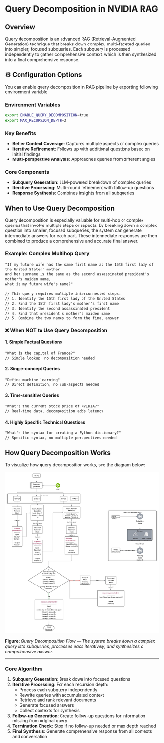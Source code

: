 # Query Decomposition in NVIDIA RAG

## Overview

Query decomposition is an advanced RAG (Retrieval-Augmented Generation) technique that breaks down complex, multi-faceted queries into simpler, focused subqueries. Each subquery is processed independently to gather comprehensive context, which is then synthesized into a final comprehensive response.

## ⚙️ Configuration Options
You can enable query decomposition in RAG pipeline by exporting following environment variable
### Environment Variables
```bash
export ENABLE_QUERY_DECOMPOSITION=true
export MAX_RECURSION_DEPTH=3
```

### Key Benefits
- **Better Context Coverage**: Captures multiple aspects of complex queries
- **Iterative Refinement**: Follows up with additional questions based on initial findings
- **Multi-perspective Analysis**: Approaches queries from different angles

### Core Components
- **Subquery Generation**: LLM-powered breakdown of complex queries
- **Iterative Processing**: Multi-round refinement with follow-up questions
- **Response Synthesis**: Combines insights from all subqueries

## When to Use Query Decomposition

Query decomposition is especially valuable for multi-hop or complex queries that involve multiple steps or aspects. By breaking down a complex question into smaller, focused subqueries, the system can generate intermediate answers for each part. These intermediate responses are then combined to produce a comprehensive and accurate final answer.

### Example: Complex Multihop Query
```
"If my future wife has the same first name as the 15th first lady of the United States' mother
and her surname is the same as the second assassinated president's mother's maiden name,
what is my future wife's name?"

// This query requires multiple interconnected steps:
// 1. Identify the 15th first lady of the United States
// 2. Find the 15th first lady's mother's first name
// 3. Identify the second assassinated president
// 4. Find that president's mother's maiden name
// 5. Combine the two names to form the final answer
```

### ❌ When NOT to Use Query Decomposition

#### 1. **Simple Factual Questions**
```
"What is the capital of France?" 
// Simple lookup, no decomposition needed
```

#### 2. **Single-concept Queries**
```
"Define machine learning"
// Direct definition, no sub-aspects needed
```

#### 3. **Time-sensitive Queries**
```
"What's the current stock price of NVIDIA?"
// Real-time data, decomposition adds latency
```

#### 4. **Highly Specific Technical Questions**
```
"What's the syntax for creating a Python dictionary?"
// Specific syntax, no multiple perspectives needed
```

## How Query Decomposition Works
To visualize how query decomposition works, see the diagram below:

![Query Decomposition Flow](assets/query_decomposition.jpeg)

**Figure:** *Query Decomposition Flow — The system breaks down a complex query into subqueries, processes each iteratively, and synthesizes a comprehensive answer.*

---

### Core Algorithm

1. **Subquery Generation**: Break down into focused questions
2. **Iterative Processing**: For each recursion depth:
   - Process each subquery independently
   - Rewrite queries with accumulated context
   - Retrieve and rank relevant documents
   - Generate focused answers
   - Collect contexts for synthesis
3. **Follow-up Generation**: Create follow-up questions for information missing from original query
4. **Termination Check**: Stop if no follow-up needed or max depth reached
5. **Final Synthesis**: Generate comprehensive response from all contexts and conversation
